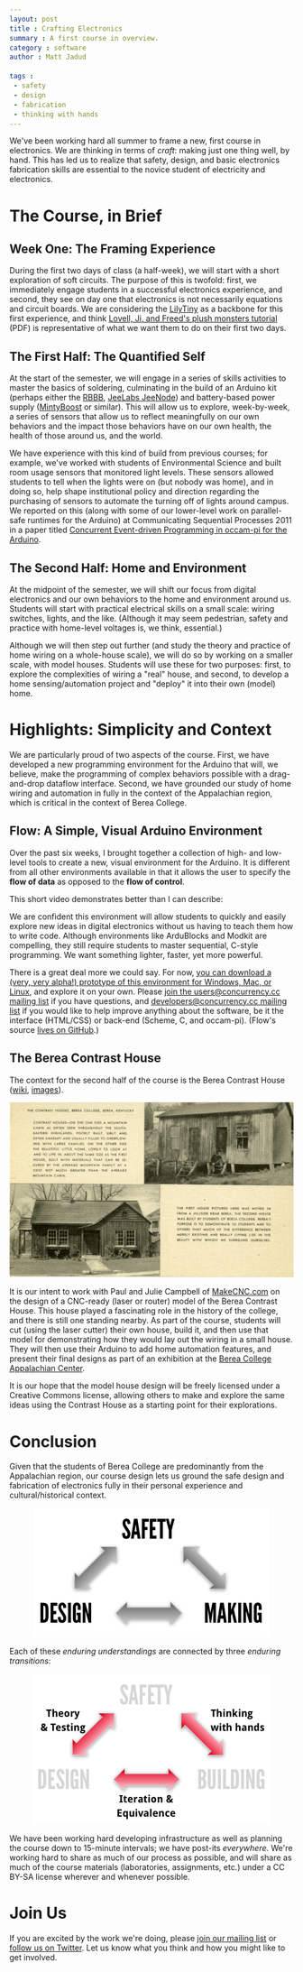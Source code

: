 ```yaml
---
layout: post
title : Crafting Electronics
summary : A first course in overview.
category : software
author : Matt Jadud

tags : 
 - safety
 - design
 - fabrication
 - thinking with hands
---
```


We've been working hard all summer to frame a new, first course in electronics. We are thinking in terms of *craft*: making just one thing well, by hand. This has led us to realize that safety, design, and basic electronics fabrication skills are essential to the novice student of electricity and electronics.

# The Course, in Brief

## Week One: The Framing Experience

During the first two days of class (a half-week), we will start with a short exploration of soft circuits. The purpose of this is twofold: first, we immediately engage students in a successful electronics experience, and second, they see on day one that electronics is not necessarily equations and circuit boards. We are considering the [LilyTiny](http://www.sparkfun.com/products/10899) as a backbone for this first experience, and think [Lovell, Ji, and Freed's plush monsters tutorial](http://web.media.mit.edu/~emme/monsters.pdf) (PDF) is representative of what we want them to do on their first two days.

## The First Half: The Quantified Self

At the start of the semester, we will engage in a series of skills activities to master the basics of soldering, culminating in the build of an Arduino kit (perhaps either the [RBBB](http://shop.moderndevice.com/products/rbbb-kit), [JeeLabs JeeNode](http://jeelabs.com/products/jeenode)) and battery-based power supply ([MintyBoost](http://www.ladyada.net/make/mintyboost/) or similar). This will allow us to explore, week-by-week, a series of sensors that allow us to reflect meaningfully on our own behaviors and the impact those behaviors have on our own health, the health of those around us, and the world.

We have experience with this kind of build from previous courses; for example, we've worked with students of Environmental Science and built room usage sensors that monitored light levels. These sensors allowed students to tell when the lights were on (but nobody was home), and in doing so, help shape institutional policy and direction regarding the purchasing of sensors to automate the turning off of lights around campus. We reported on this (along with some of our lower-level work on parallel-safe runtimes for the Arduino) at Communicating Sequential Processes 2011 in a paper titled [Concurrent Event-driven Programming in occam-pi for the Arduino](http://christian.lyderjacobsen.com/publications/index#Jacobsen11).

## The Second Half: Home and Environment

At the midpoint of the semester, we will shift our focus from digital electronics and our own behaviors to the home and environment around us. Students will start with practical electrical skills on a small scale: wiring switches, lights, and the like. (Although it may seem pedestrian, safety and practice with home-level voltages is, we think, essential.)

Although we will then step out further (and study the theory and practice of home wiring on a whole-house scale), we will do so by working on a smaller scale, with model houses. Students will use these for two purposes: first, to explore the complexities of wiring a "real" house, and second, to develop a home sensing/automation project and "deploy" it into their own (model) home. 

# Highlights: Simplicity and Context

We are particularly proud of two aspects of the course. First, we have developed a new programming environment for the Arduino that will, we believe, make the programming of complex behaviors possible with a drag-and-drop dataflow interface. Second, we have grounded our study of home wiring and automation in fully in the context of the Appalachian region, which is critical in the context of Berea College.

## Flow: A Simple, Visual Arduino Environment

Over the past six weeks, I brought together a collection of high- and low-level tools to create a new, visual environment for the Arduino. It is different from all other environments available in that it allows the user to specify the **flow of data** as opposed to the **flow of control**.

This short video demonstrates better than I can describe:

<div align="center">
<!--
<iframe width="640" height="360" src="http://www.youtube.com/embed/hdZys5dUxEQ" frameborder="0" allowfullscreen></iframe>
-->
</div>

We are confident this environment will allow students to quickly and easily explore new ideas in digital electronics without us having to teach them how to write code. Although environments like ArduBlocks and Modkit are compelling, they still require students to master sequential, C-style programming. We want something lighter, faster, yet more powerful.

There is a great deal more we could say. For now, [you can download a (very, very alpha!) prototype of this environment for Windows, Mac, or Linux](https://github.com/craftofelectronics/flow/downloads), and explore it on your own. Please [join the users@concurrency.cc mailing list](http://concurrency.cc/docs/mailinglists.html) if you have questions, and [developers@concurrency.cc mailing list](http://concurrency.cc/docs/mailinglists.html) if you would like to help improve anything about the software, be it the interface (HTML/CSS) or back-end (Scheme, C, and occam-pi). (Flow's source [lives on GitHub](https://github.com/craftofelectronics/flow).)

## The Berea Contrast House

The context for the second half of the course is the Berea Contrast House ([wiki](http://bereapedia.wikispaces.com/Contrast+House), [images](http://cdm272901.cdmhost.com/cdm/search/searchterm/Contrast%20House,%201935-/mode/exact)).

<p align="center">
<img src="/blog/images/berea-contrast-house.jpg">
</p>

It is our intent to work with Paul and Julie Campbell of [MakeCNC.com](http://makecnc.com/) on the design of a CNC-ready (laser or router) model of the Berea Contrast House. This house played a fascinating role in the history of the college, and there is still one standing nearby. As part of the course, students will cut (using the laser cutter) their own house, build it, and then use that model for demonstrating how they would lay out the wiring in a small house. They will then use their Arduino to add home automation features, and present their final designs as part of an exhibition at the [Berea College Appalachian Center](http://www.berea.edu/appalachiancenter/).

It is our hope that the model house design will be freely licensed under a Creative Commons license, allowing others to make and explore the same ideas using the Contrast House as a starting point for their explorations.

# Conclusion 

Given that the students of Berea College are predominantly from the Appalachian region, our course design lets us ground the safe design and fabrication of electronics fully in their personal experience and cultural/historical context. 

<p align="center">
<img src="/blog/images/safety-design-building.png" alt="Enduring Understandings for the Craft of Electronics"/>
</p>

Each of these *enduring understandings* are connected by three *enduring transitions*:

<p align="center">
<img src="/blog/images/thinkinghands-itertrans-theorytest.png" alt="Enduring Transitions for the Craft of Electronics"/>
</p>

We have been working hard developing infrastructure as well as planning the course down to 15-minute intervals; we have post-its *everywhere*. We're working hard to share as much of our process as possible, and will share as much of the course materials (laboratories, assignments, etc.) under a CC BY-SA license wherever and whenever possible. 

# Join Us

If you are excited by the work we're doing, please [join our mailing list](https://groups.google.com/forum/?fromgroups#!forum/craftofelectronics) or [follow us on Twitter](http://twitter.com/craftoe). Let us know what you think and how you might like to get involved.